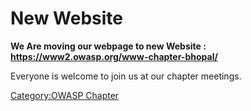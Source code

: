 # New Website

**We Are moving our webpage to new Website :
<https://www2.owasp.org/www-chapter-bhopal/>**

Everyone is welcome to join us at our chapter meetings.

[Category:OWASP Chapter](Category:OWASP_Chapter "wikilink")
